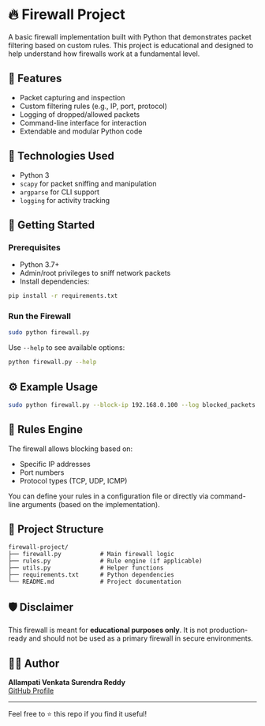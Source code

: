 # 🔥 Firewall Project

A basic firewall implementation built with Python that demonstrates packet filtering based on custom rules. This project is educational and designed to help understand how firewalls work at a fundamental level.

## 📌 Features

- Packet capturing and inspection
- Custom filtering rules (e.g., IP, port, protocol)
- Logging of dropped/allowed packets
- Command-line interface for interaction
- Extendable and modular Python code

## 🧰 Technologies Used

- Python 3
- `scapy` for packet sniffing and manipulation
- `argparse` for CLI support
- `logging` for activity tracking

## 🚀 Getting Started

### Prerequisites

- Python 3.7+
- Admin/root privileges to sniff network packets
- Install dependencies:

```bash
pip install -r requirements.txt
```

### Run the Firewall

```bash
sudo python firewall.py
```

Use `--help` to see available options:

```bash
python firewall.py --help
```

## ⚙️ Example Usage

```bash
sudo python firewall.py --block-ip 192.168.0.100 --log blocked_packets.log
```

## 📝 Rules Engine

The firewall allows blocking based on:

- Specific IP addresses
- Port numbers
- Protocol types (TCP, UDP, ICMP)

You can define your rules in a configuration file or directly via command-line arguments (based on the implementation).

## 📂 Project Structure

```
firewall-project/
├── firewall.py           # Main firewall logic
├── rules.py              # Rule engine (if applicable)
├── utils.py              # Helper functions
├── requirements.txt      # Python dependencies
└── README.md             # Project documentation
```

## 🛡️ Disclaimer

This firewall is meant for **educational purposes only**. It is not production-ready and should not be used as a primary firewall in secure environments.

## 🙋‍♂️ Author

**Allampati Venkata Surendra Reddy**  
[GitHub Profile](https://github.com/suri9515)

---

Feel free to ⭐ this repo if you find it useful!

